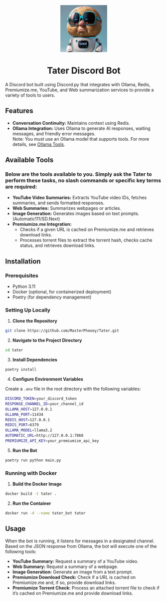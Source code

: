 <div align="center"> <img src="https://raw.githubusercontent.com/MasterPhooey/Tater/refs/heads/main/tater.png" alt="Tater Discord Bot" width="150"/> <h1>Tater Discord Bot</h1> </div>

A Discord bot built using Discord.py that integrates with Ollama, Redis, Premiumize.me, YouTube, and Web summarization services to provide a variety of tools to users.

## Features

- **Conversation Continuity:** Maintains context using Redis.
- **Ollama Integration:** Uses Ollama to generate AI responses, waiting messages, and friendly error messages.<br> Note: You must use an Ollama model that supports tools. For more details, see [Ollama Tools](https://ollama.com/search?c=tools).

## Available Tools

### Below are the tools available to you. Simply ask the Tater to perform these tasks, no slash commands or specific key terms are required:

- **YouTube Video Summaries:** Extracts YouTube video IDs, fetches summaries, and sends formatted responses.
- **Web Summaries:** Summarizes webpages or articles.
- **Image Generation:** Generates images based on text prompts. (Automatic111/SD.Next)
- **Premiumize.me Integration:**
  - Checks if a given URL is cached on Premiumize.me and retrieves download links.
  - Processes torrent files to extract the torrent hash, checks cache status, and retrieves download links.



## Installation

### Prerequisites
- Python 3.11
- Docker (optional, for containerized deployment)
- Poetry (for dependency management)

### Setting Up Locally

1. **Clone the Repository**

```bash
git clone https://github.com/MasterPhooey/Tater.git
```

2. **Navigate to the Project Directory**

```bash
cd tater
```

3. **Install Dependencies**

```bash
poetry install
```

4. **Configure Environment Variables**

Create a `.env` file in the root directory with the following variables:

```bash
DISCORD_TOKEN=your_discord_token
RESPONSE_CHANNEL_ID=your_channel_id
OLLAMA_HOST=127.0.0.1
OLLAMA_PORT=11434
REDIS_HOST=127.0.0.1
REDIS_PORT=6379
OLLAMA_MODEL=llama3.2
AUTOMATIC_URL=http://127.0.0.1:7860
PREMIUMIZE_API_KEY=your_premiumize_api_key
```

5. **Run the Bot**

```bash
poetry run python main.py
```

### Running with Docker

1. **Build the Docker Image**

```bash
docker build -t tater .
```

2. **Run the Container**

```bash
docker run -d --name tater_bot tater
```

## Usage

When the bot is running, it listens for messages in a designated channel. Based on the JSON response from Ollama, the bot will execute one of the following tools:

- **YouTube Summary:** Request a summary of a YouTube video.
- **Web Summary:** Request a summary of a webpage.
- **Image Generation:** Generate an image from a text prompt.
- **Premiumize Download Check:** Check if a URL is cached on Premiumize.me and, if so, provide download links.
- **Premiumize Torrent Check:** Process an attached torrent file to check if it’s cached on Premiumize.me and provide download links.
